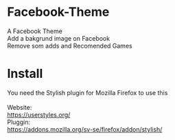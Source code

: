 # Facebook-Theme

A Facebook Theme<br>
Add a bakgrund image on Facebook<br>
Remove som adds and Recomended Games<br>


# Install<br>
You need the Stylish plugin for Mozilla Firefox to use this<br>
<br>
Website:<br>
https://userstyles.org/<br>
Pluggin:<br>
https://addons.mozilla.org/sv-se/firefox/addon/stylish/<br>